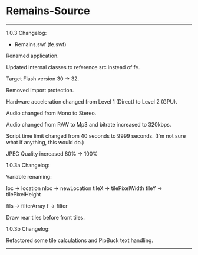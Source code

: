 # Remains-Source



---
1.0.3 Changelog:


- Remains.swf (fe.swf)

Renamed application.

Updated internal classes to reference src instead of fe.

Target Flash version 30 -> 32.

Removed import protection.

Hardware acceleration changed from Level 1 (Direct) to Level 2 (GPU).

Audio changed from Mono to Stereo.

Audio changed from RAW to Mp3 and bitrate increased to 320kbps.

Script time limit changed from 40 seconds to 9999 seconds. (I'm not sure what if anything, this would do.)

JPEG Quality increased 80% -> 100%



1.0.3a Changelog:

Variable renaming:

loc -> location
nloc -> newLocation
tileX -> tilePixelWidth
tileY -> tilePixelHeight


fils -> filterArray
f -> filter

Draw rear tiles before front tiles.


1.0.3b Changelog:

Refactored some tile calculations and PipBuck text handling.




---
